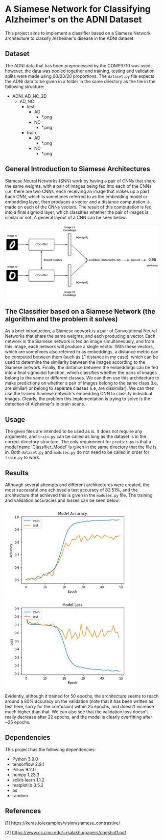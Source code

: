 # A Siamese Network for Classifying Alzheimer's on the ADNI Dataset

This project aims to implement a classifier based on a Siamese Network architecture to classify Alzheimer's disease in the ADNI dataset.

## Dataset

The ADNI data that has been preprocessed by the COMP3710 was used, however, the data was pooled together and training, testing and validation splits were made using 60/20/20 proportions. The `dataset.py` file expects the ADNI data to be given in a folder in the same directory as the file in the following structure:

- ADNI_AD_NC_2D
  - AD_NC
    - test
      - AD
        - *.png
      - NC
        - *.png
    - train
      - AD
        - *.png
      - NC
        - *.png

## General Introduction to Siamese Architectures

Siamese Neural Networks (SNN) work by having a pair of CNNs that share the same weights, with a pair of images being fed into each of the CNNs (i.e, there are two CNNs, each receiving an image that makes up a pair). Each CNN, which is sometimes referred to as the embedding model or embedding layer, then produces a vector and a distance computation is made on each of the CNNs vectors. The result of this computation is fed into a final sigmoid layer, which classifies whether the pair of images is similar or not. A general layout of a CNN can be seen below:

![Screenshot](images/snn_example.png)

## The Classifier based on a Siamese Network (the algorithm and the problem it solves)

As a brief introduction, a Siamese network is a pair of Convolutional Neural Networks that share the same weights, and each producing a vector. Each network in the Siamese network is fed an image simultaneously, and from this image, each network will produce a single vector. With these vectors, which are sometimes also referred to as embeddings, a distance metric can be computed between them (such as L1 distance in my case), which can be used to determine the similarity between the images according to the Siamese network. Finally, the distance between the embeddings can be fed into a final sigmoidal function, which classifies whether the pairs of images belong to the same or different classes. We can then use this architecture to make predictions on whether a pair of images belong to the same class (i.e, are similar) or belong to separate classes (i.e, are dissimilar). We can then use the trained Siamese network's embedding CNN to classify individual images. Clearly, the problem this implementation is trying to solve is the detection of Alzheimer's in brain scans.

## Usage

The given files are intended to be used as is. It does not require any arguments, and `train.py` can be called as long as the dataset is in the correct directory structure. The only requirement for `predict.py` is that a model name 'Classifier_Model' is given in the same directory that the file is in. Both `dataset.py` and `modules.py` do not need to be called in order for `train.py` to work.

## Results

Although several attempts and different architectures were created, the most successful one achieved a test accuracy of 83.51%, and the architecture that achieved this is given in the `modules.py` file. The training and validation accuracies and losses can be seen below.

![Screenshot](images/acc.png)
![Screenshot](images/loss.png)

Evidently, although it trained for 50 epochs, the architecture seems to reach around a 80% accuracy on the validation (note that it has been written as test here, sorry for the confusion) within 25 epochs, and doesn't increase much higher than that. We can also see that the validation loss doesn't really decrease after 22 epochs, and the model is clearly overfitting after ~25 epochs. 

## Dependencies

This project has the following dependencies:
* Python 3.9.0
* tensorflow 2.9.1
* Pillow 9.2.0
* numpy 1.23.3
* scikit-learn 1.1.2
* matplotlib 3.5.2
* os
* random

## References
[1] https://keras.io/examples/vision/siamese_contrastive/ 

[2] https://www.cs.cmu.edu/~rsalakhu/papers/oneshot1.pdf
